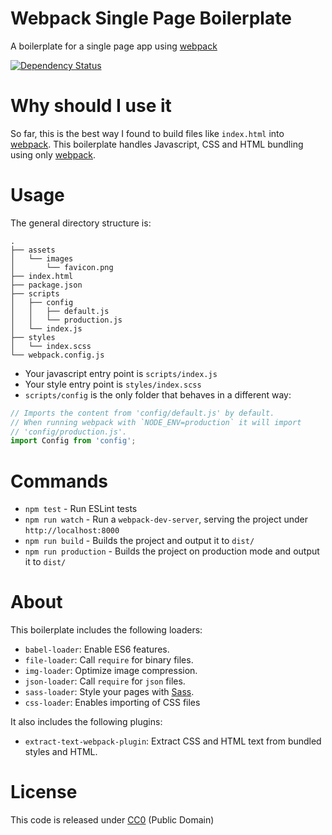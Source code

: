 # Webpack Single Page Boilerplate

A boilerplate for a single page app using [webpack][webpack_link]


[![Dependency Status](https://david-dm.org/nihey/webpack2-single-page-boilerplate.png)](https://david-dm.org/nihey/webpack2-single-page-boilerplate)

# Why should I use it

So far, this is the best way I found to build files like `index.html` into
[webpack][webpack_link]. This boilerplate handles Javascript, CSS and HTML
bundling using only [webpack][webpack_link].

# Usage

The general directory structure is:

```
.
├── assets
│   └── images
│       └── favicon.png
├── index.html
├── package.json
├── scripts
│   ├── config
│   │   ├── default.js
│   │   └── production.js
│   └── index.js
├── styles
│   └── index.scss
└── webpack.config.js
```

- Your javascript entry point is `scripts/index.js`
- Your style entry point is `styles/index.scss`
- `scripts/config` is the only folder that behaves in a different way:
```javascript
// Imports the content from 'config/default.js' by default.
// When running webpack with `NODE_ENV=production` it will import
// 'config/production.js'.
import Config from 'config';
```

# Commands

- `npm test` - Run ESLint tests
- `npm run watch` - Run a `webpack-dev-server`, serving the project under `http://localhost:8000`
- `npm run build` - Builds the project and output it to `dist/`
- `npm run production` - Builds the project on production mode and output it to `dist/`

# About

This boilerplate includes the following loaders:

  - `babel-loader`: Enable ES6 features.
  - `file-loader`: Call `require` for binary files.
  - `img-loader`: Optimize image compression.
  - `json-loader`: Call `require` for `json` files.
  - `sass-loader`: Style your pages with [Sass](http://sass-lang.com/).
  - `css-loader`: Enables importing of CSS files

It also includes the following plugins:

  - `extract-text-webpack-plugin`: Extract CSS and HTML text from bundled styles and HTML.

# License

This code is released under
[CC0](http://creativecommons.org/publicdomain/zero/1.0/) (Public Domain)

[webpack_link]: http://webpack.js.org/
